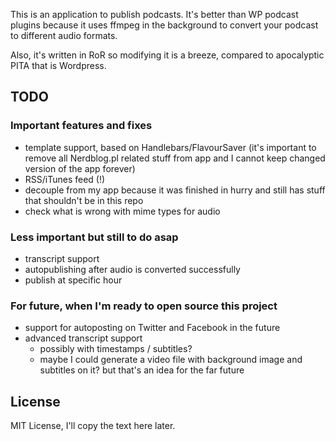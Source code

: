 This is an application to publish podcasts. It's better than WP podcast plugins because it uses ffmpeg in the background to convert your podcast to different audio formats.

Also, it's written in RoR so modifying it is a breeze, compared to apocalyptic PITA that is Wordpress.

## TODO

### Important features and fixes

- template support, based on Handlebars/FlavourSaver (it's important to remove all Nerdblog.pl related stuff from app and I cannot keep changed version of the app forever)
- RSS/iTunes feed (!)
- decouple from my app because it was finished in hurry and still has stuff that shouldn't be in this repo
- check what is wrong with mime types for audio

### Less important but still to do asap
- transcript support
- autopublishing after audio is converted successfully
- publish at specific hour

### For future, when I'm ready to open source this project
- support for autoposting on Twitter and Facebook in the future
- advanced transcript support
  - possibly with timestamps / subtitles?
  - maybe I could generate a video file with background image and subtitles on it? but that's an idea for the far future

## License

MIT License, I'll copy the text here later.